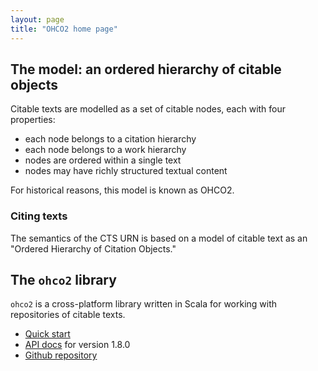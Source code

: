 ```yaml
---
layout: page
title: "OHCO2 home page"
---
```




## The model: an ordered hierarchy of citable objects


Citable texts are modelled as a set of citable nodes, each with four properties:

-   each node belongs to a citation hierarchy
-   each node belongs to a work hierarchy
-   nodes are ordered within a single text
-   nodes may have richly structured textual content

For historical reasons, this model is known as OHCO2.

### Citing texts

The semantics of the CTS URN is based on a model of citable text as an "Ordered Hierarchy of Citation Objects."



## The `ohco2` library

`ohco2` is a cross-platform library written in Scala for working with repositories of citable texts.


-   [Quick start](quick)
-   [API docs](api/edu/holycross/shot/ohco2/index.html) for version 1.8.0
-   [Github repository](https://github.com/cite-architecture/ohco2)

